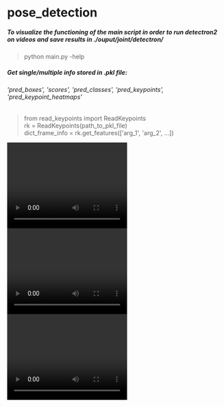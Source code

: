 # pose_detection
##### To visualize the functioning of the main script in order to run detectron2 on videos and save results in ./ouput/joint/detectron/
> python main.py -help


##### Get single/multiple info stored in .pkl file:
###### 'pred_boxes', 'scores', 'pred_classes', 'pred_keypoints', 'pred_keypoint_heatmaps' 

> from read_keypoints import ReadKeypoints \
> rk = ReadKeypoints(path_to_pkl_file) \
> dict_frame_info = rk.get_features(['arg_1', 'arg_2', ...])

<video width="280" height="200" controls>
  <source src="./output/R_101x3_threshold_70/fi104_xvid_D.mp4" type="video/mp4">
</video>
<video width="280" height="200" controls>
  <source src="./output/mask+keypoints/fi104_xvid_D.mp4" type="video/mp4">
</video>
<video width="280" height="200" controls>
  <source src="./output/panoptic+keypoints/fi104_xvid_D.mp4" type="video/mp4">
</video>